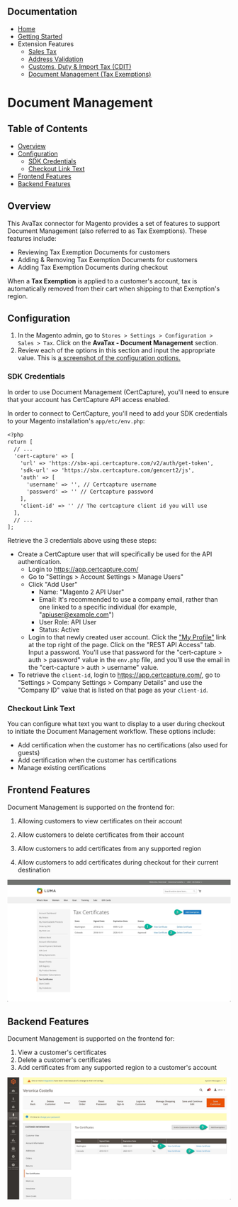 <!-- This list is in each of the documentation files. Ensure any updates are applied to the list in each file. -->
## Documentation

- [Home](../README.md)
- [Getting Started](./getting-started.md)
- Extension Features
  - [Sales Tax](./sales-tax.md)
  - [Address Validation](./address-validation.md)
  - [Customs, Duty & Import Tax (CDIT)](./customs-duty-import-tax.md)
  - [Document Management (Tax Exemptions)](./document-management.md)

# Document Management

## Table of Contents

- [Overview](#overview)
- [Configuration](#configuration)
  * [SDK Credentials](#sdk-credentials)
  * [Checkout Link Text](#checkout-link-text)
- [Frontend Features](#frontend-features)
- [Backend Features](#backend-features)

## Overview

This AvaTax connector for Magento provides a set of features to support Document Management (also referred to as Tax Exemptions). These features include:

- Reviewing Tax Exemption Documents for customers
- Adding & Removing Tax Exemption Documents for customers
- Adding Tax Exemption Documents during checkout

When a **Tax Exemption** is applied to a customer's account, tax is automatically removed from their cart when shipping to that Exemption's region.

## Configuration

1. In the Magento admin, go to `Stores > Settings > Configuration > Sales > Tax`. Click on the **AvaTax - Document Management** section.
2. Review each of the options in this section and input the appropriate value. This is [a screenshot of the configuration options.](https://raw.githubusercontent.com/wiki/classyllama/ClassyLlama_AvaTax/Pages/images/configuration_screenshot_2.0.0-rc1.png)

### SDK Credentials

In order to use Document Management (CertCapture), you'll need to ensure that your account has CertCapture API access enabled.

In order to connect to CertCapture, you'll need to add your SDK credentials to your Magento installation's `app/etc/env.php`:

```
<?php
return [
  // ...
  'cert-capture' => [
    'url' => 'https://sbx-api.certcapture.com/v2/auth/get-token',
    'sdk-url' => 'https://sbx.certcapture.com/gencert2/js',
    'auth' => [
      'username' => '', // Certcapture username
      'password' => '' // Certcapture password
    ],
    'client-id' => '' // The certcapture client id you will use
  ],
  // ...
];
```

Retrieve the 3 credentials above using these steps:

* Create a CertCapture user that will specifically be used for the API authentication.
	* Login to https://app.certcapture.com/
	* Go to "Settings > Account Settings > Manage Users"
	* Click "Add User"
		* Name: "Magento 2 API User"
		* Email: It's recommended to use a company email, rather than one linked to a specific individual (for example, "apiuser@example.com")
		* User Role: API User
		* Status: Active
	* Login to that newly created user account. Click the ["My Profile"](https://sbx.certcapture.com/user_accounts/profile) link at the top right of the page. Click on the "REST API Access" tab. Input a password. You'll use that password for the "cert-capture > auth > password" value in the `env.php` file, and you'll use the email in the "cert-capture > auth > username" value.
* To retrieve the `client-id`, login to https://app.certcapture.com/, go to "Settings > Company Settings > Company Details" and use the "Company ID" value that is listed on that page as your `client-id`.

### Checkout Link Text

You can configure what text you want to display to a user during checkout to initiate the Document Management workflow. These options include:

- Add certification when the customer has no certifications (also used for guests)
- Add certification when the customer has certifications
- Manage existing certifications



## Frontend Features

Document Management is supported on the frontend for:

1. Allowing customers to view certificates on their account

1. Allow customers to delete certificates from their account

1. Allow customers to add certificates from any supported region

1. Allow customers to add certificates during checkout for their current destination

![](images/document-management-features.jpg?raw=true)



## Backend Features

Document Management is supported on the frontend for:

1. View a customer's certificates
2. Delete a customer's certificates
3. Add certificates from any supported region to a customer's account

![](images/document-management-backend.jpg?raw=true)
